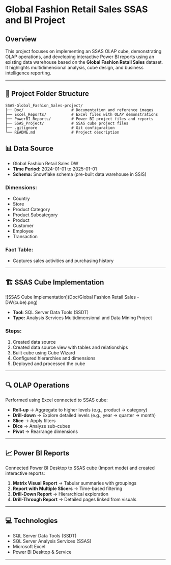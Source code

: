 # Global Fashion Retail Sales SSAS and BI Project

## Overview

This project focuses on implementing an SSAS OLAP cube, demonstrating OLAP operations, and developing interactive Power BI reports using an existing data warehouse based on the **Global Fashion Retail Sales** dataset. It highlights multidimensional analysis, cube design, and business intelligence reporting.

---

## 📂 Project Folder Structure

```plaintext
SSAS-Global_Fashion_Sales-project/
├── Doc/                     # Documentation and reference images
├── Excel_Reports/           # Excel files with OLAP demonstrations
├── PowerBI_Reports/         # Power BI project files and reports
├── SSAS_Project/            # SSAS cube project files
├── .gitignore               # Git configuration
└── README.md                # Project description
```
## 📊 Data Source

- Global Fashion Retail Sales DW
- **Time Period:** 2024-01-01 to 2025-01-01  
- **Schema:** Snowflake schema (pre-built data warehouse in SSIS)

### Dimensions:
- Country
- Store
- Product Category
- Product Subcategory
- Product
- Customer
- Employee
- Transaction

### Fact Table:
- Captures sales activities and purchasing history

---

## 🏗️ SSAS Cube Implementation

![SSAS Cube Implementation](Doc/Global Fashion Retail Sales -DW(cube).png)

- **Tool:** SQL Server Data Tools (SSDT)  
- **Type:** Analysis Services Multidimensional and Data Mining Project

### Steps:
1. Created data source
2. Created data source view with tables and relationships
3. Built cube using Cube Wizard
4. Configured hierarchies and dimensions
5. Deployed and processed the cube

---

## 🔍 OLAP Operations

Performed using Excel connected to SSAS cube:

- **Roll-up** → Aggregate to higher levels (e.g., product → category)  
- **Drill-down** → Explore detailed levels (e.g., year → quarter → month)  
- **Slice** → Apply filters  
- **Dice** → Analyze sub-cubes  
- **Pivot** → Rearrange dimensions

---

## 📈 Power BI Reports

Connected Power BI Desktop to SSAS cube (Import mode) and created interactive reports:

1. **Matrix Visual Report** → Tabular summaries with groupings  
2. **Report with Multiple Slicers** → Time-based filtering  
3. **Drill-Down Report** → Hierarchical exploration  
4. **Drill-Through Report** → Detailed pages linked from visuals

---

## 💻 Technologies

- SQL Server Data Tools (SSDT)  
- SQL Server Analysis Services (SSAS)  
- Microsoft Excel  
- Power BI Desktop & Service

---
